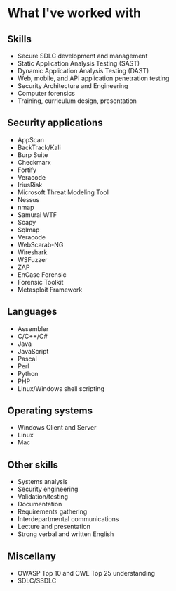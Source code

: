 # What I've worked with

## Skills
* Secure SDLC development and management
* Static Application Analysis Testing (SAST)
* Dynamic Application Analysis Testing (DAST)
* Web, mobile, and API application penetration testing
* Security Architecture and Engineering
* Computer forensics
* Training, curriculum design, presentation

## Security applications
* AppScan
* BackTrack/Kali
* Burp Suite
* Checkmarx
* Fortify
* Veracode
* IriusRisk
* Microsoft Threat Modeling Tool
* Nessus
* nmap
* Samurai WTF
* Scapy
* Sqlmap
* Veracode
* WebScarab-NG
* Wireshark
* WSFuzzer
* ZAP
* EnCase Forensic
* Forensic Toolkit
* Metasploit Framework

## Languages
* Assembler
* C/C++/C#
* Java
* JavaScript
* Pascal
* Perl
* Python
* PHP
* Linux/Windows shell scripting

## Operating systems
* Windows Client and Server
* Linux
* Mac

## Other skills
* Systems analysis
* Security engineering
* Validation/testing
* Documentation
* Requirements gathering
* Interdepartmental communications
* Lecture and presentation
* Strong verbal and written English

## Miscellany
* OWASP Top 10 and CWE Top 25 understanding
* SDLC/SSDLC

